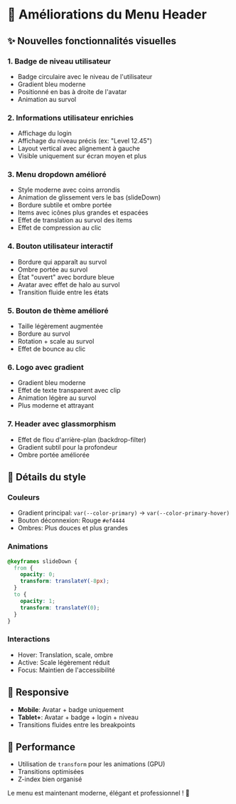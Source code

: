 # 🎨 Améliorations du Menu Header

## ✨ Nouvelles fonctionnalités visuelles

### 1. **Badge de niveau utilisateur**
- Badge circulaire avec le niveau de l'utilisateur
- Gradient bleu moderne
- Positionné en bas à droite de l'avatar
- Animation au survol

### 2. **Informations utilisateur enrichies**
- Affichage du login
- Affichage du niveau précis (ex: "Level 12.45")
- Layout vertical avec alignement à gauche
- Visible uniquement sur écran moyen et plus

### 3. **Menu dropdown amélioré**
- Style moderne avec coins arrondis
- Animation de glissement vers le bas (slideDown)
- Bordure subtile et ombre portée
- Items avec icônes plus grandes et espacées
- Effet de translation au survol des items
- Effet de compression au clic

### 4. **Bouton utilisateur interactif**
- Bordure qui apparaît au survol
- Ombre portée au survol
- État "ouvert" avec bordure bleue
- Avatar avec effet de halo au survol
- Transition fluide entre les états

### 5. **Bouton de thème amélioré**
- Taille légèrement augmentée
- Bordure au survol
- Rotation + scale au survol
- Effet de bounce au clic

### 6. **Logo avec gradient**
- Gradient bleu moderne
- Effet de texte transparent avec clip
- Animation légère au survol
- Plus moderne et attrayant

### 7. **Header avec glassmorphism**
- Effet de flou d'arrière-plan (backdrop-filter)
- Gradient subtil pour la profondeur
- Ombre portée améliorée

## 🎨 Détails du style

### Couleurs
- Gradient principal: `var(--color-primary)` → `var(--color-primary-hover)`
- Bouton déconnexion: Rouge `#ef4444`
- Ombres: Plus douces et plus grandes

### Animations
```scss
@keyframes slideDown {
  from {
    opacity: 0;
    transform: translateY(-8px);
  }
  to {
    opacity: 1;
    transform: translateY(0);
  }
}
```

### Interactions
- Hover: Translation, scale, ombre
- Active: Scale légèrement réduit
- Focus: Maintien de l'accessibilité

## 📱 Responsive

- **Mobile**: Avatar + badge uniquement
- **Tablet+**: Avatar + badge + login + niveau
- Transitions fluides entre les breakpoints

## 🚀 Performance

- Utilisation de `transform` pour les animations (GPU)
- Transitions optimisées
- Z-index bien organisé

Le menu est maintenant moderne, élégant et professionnel ! 🎉
